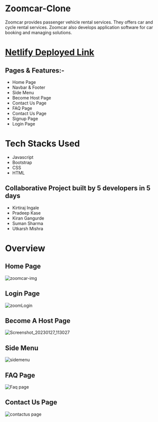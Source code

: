 <h1>Zoomcar-Clone</h1>


Zoomcar provides passenger vehicle rental services. They offers car and cycle rental services. Zoomcar also develops application software for car booking and managing solutions.

# [Netlify Deployed Link](dreamy-llama-b91312.netlify.app/)

## Pages & Features:-

 - Home Page 
 - Navbar & Footer
 - Side Menu 
 - Become Host Page
 - Contact Us Page
 - FAQ Page
 - Contact Us Page
 - Signup Page
 - Login Page

# Tech Stacks Used

- Javascript
- Bootstrap
- CSS
- HTML

## Collaborative Project built by 5 developers in 5 days

 * Kirtiraj Ingale
 * Pradeep Kase
 * Kiran Gangurde
 * Suman Sharma
 * Utkarsh Mishra
 
# Overview

## Home Page

![zoomcar-img](https://user-images.githubusercontent.com/101358022/205242774-901460d3-c1b3-4630-a260-2b5436d8e52a.png)

## Login Page

![zoomLogin](https://user-images.githubusercontent.com/101358022/215020715-f8ba4bad-95f7-4a82-8448-a2e0ac1c6bfd.png)

## Become A Host Page

![Screenshot_20230127_113027](https://user-images.githubusercontent.com/101358022/215020666-3346bfe9-1858-47e3-af5a-4779af261b49.png)

## Side Menu

![sidemenu](https://user-images.githubusercontent.com/101358022/215020773-609b2246-e118-41fd-ad45-5def8885eee7.png)

## FAQ Page
![Faq page](https://user-images.githubusercontent.com/101358022/215020798-03e991b6-e01b-4fef-a240-da442a843816.png)


## Contact Us Page
    
![contactus page](https://user-images.githubusercontent.com/101358022/215020835-796aef25-b1af-491a-9e68-1586de148613.png)


